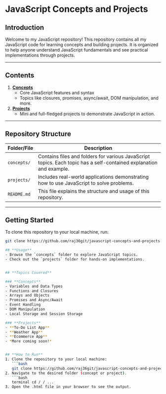 # JavaScript Concepts and Projects

## **Introduction**

Welcome to my JavaScript repository! This repository contains all my JavaScript code for learning concepts and building projects. It is organized to help anyone understand JavaScript fundamentals and see practical implementations through projects.

---

## **Contents**

1. **[Concepts](#concepts)**
   - Core JavaScript features and syntax
   - Topics like closures, promises, async/await, DOM manipulation, and more.
2. **[Projects](#projects)**
   - Mini and full-fledged projects to demonstrate JavaScript in action.

---

## **Repository Structure**

| Folder/File | Description                                                                                                        |
| ----------- | ------------------------------------------------------------------------------------------------------------------ |
| `concepts/` | Contains files and folders for various JavaScript topics. Each topic has a self-contained explanation and example. |
| `projects/` | Includes real-world applications demonstrating how to use JavaScript to solve problems.                            |
| `README.md` | This file explains the structure and usage of this repository.                                                     |

---

## **Getting Started**

To clone this repository to your local machine, run:

````bash
git clone https://github.com/raj36git/javascript-concepts-and-projects.git

## **Usage**
- Browse the `concepts` folder to explore JavaScript topics.
- Check out the `projects` folder for hands-on implementations.


## **Topics Covered**

### **Concepts**
- Variables and Data Types
- Functions and Closures
- Arrays and Objects
- Promises and Async/Await
- Event Handling
- DOM Manipulation
- Local Storage and Session Storage

### **Projects**
- **To-Do List App**
- **Weather App**
- **Ecommerce App**
- *More coming soon!*


## **How to Run**
1. Clone the repository to your local machine:
   ```bash
   git clone https://github.com/raj36git/javascript-concepts-and-projects.git
2. Navigate to the desired folder (concept or project).
   ```bash
   terminal cd / / ...
3. Open the .html file in your browser to see the output.
````
